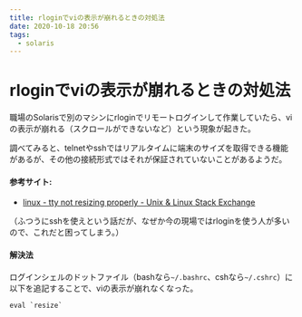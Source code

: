 ```yaml
---
title: rloginでviの表示が崩れるときの対処法
date: 2020-10-18 20:56
tags:
  - solaris
---
```

# rloginでviの表示が崩れるときの対処法

職場のSolarisで別のマシンにrloginでリモートログインして作業していたら、viの表示が崩れる（スクロールができないなど）という現象が起きた。

調べてみると、telnetやsshではリアルタイムに端末のサイズを取得できる機能があるが、その他の接続形式ではそれが保証されていないことがあるようだ。

#### 参考サイト:
- [linux \- tty not resizing properly \- Unix & Linux Stack Exchange](https://unix.stackexchange.com/questions/122626/tty-not-resizing-properly)

（ふつうにsshを使えという話だが、なぜか今の現場ではrloginを使う人が多いので、これだと困ってしまう。）

#### 解決法

ログインシェルのドットファイル（bashなら`~/.bashrc`、cshなら`~/.cshrc`）に以下を追記することで、viの表示が崩れなくなった。

```
eval `resize`
```



